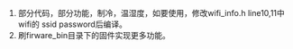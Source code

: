 <ol>
<li>部分代码，部分功能，制冷，温湿度，如要使用，修改wifi_info.h line10,11中wifi的 ssid password后编译。
<li>刷firware_bin目录下的固件实现更多功能。
</ol>
